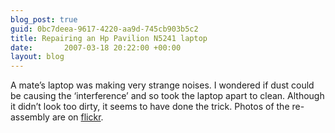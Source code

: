 ```yaml
---
blog_post: true
guid: 0bc7deea-9617-4220-aa9d-745cb903b5c2
title: Repairing an Hp Pavilion N5241 laptop
date:       2007-03-18 20:22:00 +00:00
layout: blog
---
```


A mate’s laptop was making very strange noises. I wondered if dust could
be causing the ‘interference’ and so took the laptop apart to clean.
Although it didn’t look too dirty, it seems to have done the trick.
Photos of the re-assembly are on
[flickr](http://www.flickr.com/photos/chrisjroos/sets/72157600007191066/).
